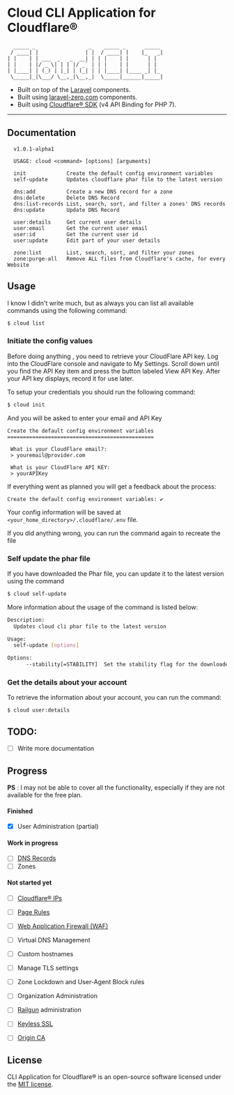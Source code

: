 # Cloud CLI Application for Cloudflare®

```
  _____ _                 _    _____ _      _____ 
 / ____| |               | |  / ____| |    |_   _|
| |    | | ___  _   _  __| | | |    | |      | |  
| |    | |/ _ \| | | |/ _` | | |    | |      | |  
| |____| | (_) | |_| | (_| | | |____| |____ _| |_ 
 \_____|_|\___/ \__,_|\__,_|  \_____|______|_____|
```


- Built on top of the [Laravel](https://laravel.com) components.
- Built using [laravel-zero.com](https://laravel-zero.com) components.
- Built using [Cloudflare® SDK](https://github.com/cloudflare/cloudflare-php) (v4 API Binding for PHP 7).

------

## Documentation

```
  v1.0.1-alpha1

  USAGE: cloud <command> [options] [arguments]

  init             Create the default config environment variables
  self-update      Updates cloudflare phar file to the latest version

  dns:add          Create a new DNS record for a zone
  dns:delete       Delete DNS Record
  dns:list-records List, search, sort, and filter a zones' DNS records
  dns:update       Update DNS Record

  user:details     Get current user details
  user:email       Get the current user email
  user:id          Get the current user id
  user:update      Edit part of your user details

  zone:list        List, search, sort, and filter your zones
  zone:purge-all   Remove ALL files from Cloudflare's cache, for every Website
```

## Usage

I know I didn't write much, but as always you can list all available commands using the following command:

```bash
$ cloud list
```

### Initiate the config values

Before doing anything , you need to retrieve your CloudFlare API key. Log into the CloudFlare console and navigate 
to My Settings. Scroll down until you find the API Key item and press the button labeled View API Key. 
After your API key displays, record it for use later.

To setup your credentials you should run the following command:

```bash
$ cloud init
``` 

And you will be asked to enter your email and API Key

```
Create the default config environment variables
===============================================

 What is your CloudFlare email?:
 > youremail@provider.com

 What is your CloudFlare API KEY:
 > yourAPIKey

```

If everything went as planned you will get a feedback about the process:

```
Create the default config environment variables: ✔
```

Your config information will be saved at `<your_home_directory>/.cloudflare/.env` file.

If you did anything wrong, you can run the command again to recreate the file

### Self update the phar file

If you have downloaded the Phar file, you can update it to the latest version using the command

```bash
$ cloud self-update
```

More information about the usage of the command is listed below:

```bash
Description:
  Updates cloud cli phar file to the latest version

Usage:
  self-update [options]

Options:
      --stability[=STABILITY]  Set the stability flag for the downloaded file. Valid values: stable,unstable, any. [default: "stable"]
```


### Get the details about your account

To retrieve the information about your account, you can run the command:

```
$ cloud user:details
```


## TODO:

- [ ] Write more documentation

## Progress 

__PS__ : I may not be able to cover all the functionality, especially if they are not available for the free plan.

#### Finished

- [x] User Administration (partial)

#### Work in progress

- [ ] [DNS Records](https://www.cloudflare.com/dns/)
- [ ] Zones

#### Not started yet

- [ ] [Cloudflare® IPs](https://www.cloudflare.com/ips/)
- [ ] [Page Rules](https://support.cloudflare.com/hc/en-us/articles/200168306-Is-there-a-tutorial-for-Page-Rules-)
- [ ] [Web Application Firewall (WAF)](https://www.cloudflare.com/waf/)
- [ ] Virtual DNS Management
- [ ] Custom hostnames
- [ ] Manage TLS settings
- [ ] Zone Lockdown and User-Agent Block rules
- [ ] Organization Administration
- [ ] [Railgun](https://www.cloudflare.com/railgun/) administration
- [ ] [Keyless SSL](https://blog.cloudflare.com/keyless-ssl-the-nitty-gritty-technical-details/)
- [ ] [Origin CA](https://blog.cloudflare.com/universal-ssl-encryption-all-the-way-to-the-origin-for-free/)

 
## License

CLI Application for Cloudflare® is an open-source software licensed under the [MIT license](LICENSE.md).
